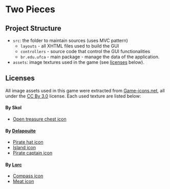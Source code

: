 # Two Pieces 

## Project Structure

- `src`: the folder to maintain sources (uses MVC pattern)
	- `layouts` - all XHTML files used to build the GUI
	- `controllers` - source code that control the GUI functionalities
	- `br.edu.ufca` - main package - manage the data of the application.
- `assets`: image textures used in the game (see [licenses](#Licenses) below).
<!-- - `lib`: the folder to maintain dependencies -->

## Licenses

All image assets used in this game were extracted from [Game-icons.net](https://game-icons.net/),
all under the [CC By 3.0](https://creativecommons.org/licenses/by/3.0/) license. Each used texture
are listed below:

#### By Skol

- [Open treasure chest icon](https://game-icons.net/1x1/skoll/open-treasure-chest.html)

#### By [Delapouite](https://delapouite.com/)

- [Pirate hat icon](https://game-icons.net/1x1/delapouite/pirate-hat.html)
- [Island icon](https://game-icons.net/1x1/delapouite/island.html)
- [Pirate captain icon](https://game-icons.net/1x1/delapouite/pirate-captain.html)

#### By [Lorc](https://lorcblog.blogspot.com/)

- [Compass icon](https://game-icons.net/1x1/lorc/compass.html#download)
- [Meat icon](https://game-icons.net/1x1/lorc/meat.html#download)

